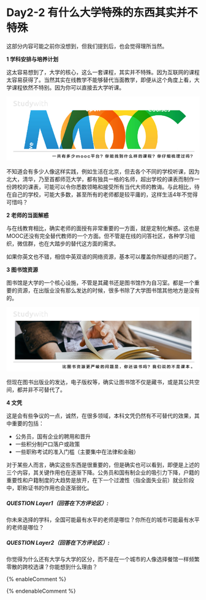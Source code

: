 # Day2-2 有什么大学特殊的东西其实并不特殊

这部分内容可能之前你没想到，但我们提到后，也会觉得理所当然。

**1 学科安排与培养计划**

这太容易想到了，大学的核心，这么一套课程，其实并不特殊。因为互联网的课程太容易获得了。当然其实在线教学不能够替代当面教学，即便从这个角度上看，大学课程依然不特别。因为你可以直接去大学听课。

![](/assets/F2221.jpg)

不知道会有多少人像这样实践，例如生活在北京，但去各个不同的学校听课，因为北大，清华，乃至首都师范大学，都有独具一格的名师，超出学校的课表而制作一份跨校的课表，可能可以令你悉数领略和接受所有当代大师的教诲。与此相比，待在自己的学校，可能大多数，甚至所有的老师都是较平庸的，这样生活4年不觉得可惜吗？

**2 老师的当面解惑**

与在线教育相比，确实老师的面授有非常重要的一方面，就是定制化解惑。这也是MOOC还没有完全替代教师的一个方面。但不管是在线的问答社区，各种学习组织，微信群，也在大踏步的替代这方面的需求。

如果你英文也不错，相信中英双语的网络资源，基本可以覆盖你所疑惑的问题了。

**3 图书馆资源**

图书馆是大学的一个核心设施，不管是其藏书还是图书馆作为自习室。都是一个重要的资源，在出版业没有那么发达的时候，很多书除了大学图书馆其他地方是没有的。

![](/assets/F2222.jpg)

但现在图书出版业的发达，电子版权等，确实让图书馆不仅是藏书，或是其公共空间，都并非不可替代了。

**4 文凭**

这是会有些争议的一点，诚然，在很多领域，本科文凭仍然有不可替代的效果，其中重要的包括：

* 公务员，国有企业的聘用和晋升
* 一些积分制户口落户或政策
* 一些职称考试的准入门槛（主要集中在法律和金融）

对于某些人而言，确实这些东西是很重要的，但是确实也可以看到，即便是上述的三个内容，其关键作用也在逐渐下降。公务员和国有制企业的吸引力下降，户籍的重要性和户籍制度的大趋势是放开，在下一个过渡性（指全面失业前）就业阶段中，职称证书的作用也会逐渐弱化。 

##### QUESTION Layer1（回答在下方评论区）: 
你未来选择的学科，全国可能最有水平的老师是哪位？你所在的城市可能最有水平的老师是哪位？
##### QUESTION Layer2（回答在下方评论区）: 
你觉得为什么还有大学与大学的区分，而不是在一个城市的人像选择餐馆一样频繁零散的跨校选课？你能想到什么理由？



{% enableComment %}

{% endenableComment %}
